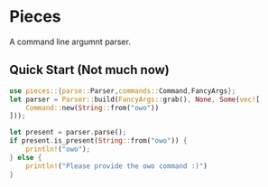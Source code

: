 # Pieces
A command line argumnt parser.

## Quick Start (Not much now)
```rust
use pieces::{parse::Parser,commands::Command,FancyArgs};
let parser = Parser::build(FancyArgs::grab(), None, Some(vec![
    Command::new(String::from("owo"))   
]));

let present = parser.parse();
if present.is_present(String::from("owo")) {
    println!("owo");
} else {
    println!("Please provide the owo command :)")
}
```